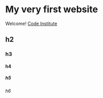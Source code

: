 # My very first website

Welcome! [Code Institute](https://codeinstitute.net)

## h2

### h3

#### h4

##### h5

###### h6